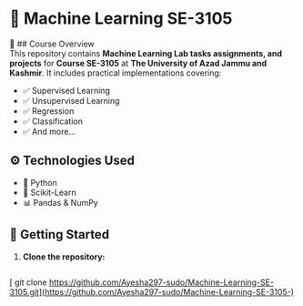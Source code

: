 # 📌 Machine Learning SE-3105  

📝 ## Course Overview  
This repository contains **Machine Learning Lab tasks assignments, and projects** for **Course SE-3105** at **The University of Azad Jammu and Kashmir**. It includes practical implementations covering:  
 
- ✅ Supervised Learning  
- ✅ Unsupervised Learning  
- ✅ Regression  
- ✅ Classification  
- ✅ And more...  

## ⚙️ Technologies Used  
- 🐍 Python  
- 🤖 Scikit-Learn  
- 📊 Pandas & NumPy  

## 🚀 Getting Started  
1. **Clone the repository:**  
   ```bash
[   git clone https://github.com/Ayesha297-sudo/Machine-Learning-SE-3105.git](https://github.com/Ayesha297-sudo/Machine-Learning-SE-3105-)


